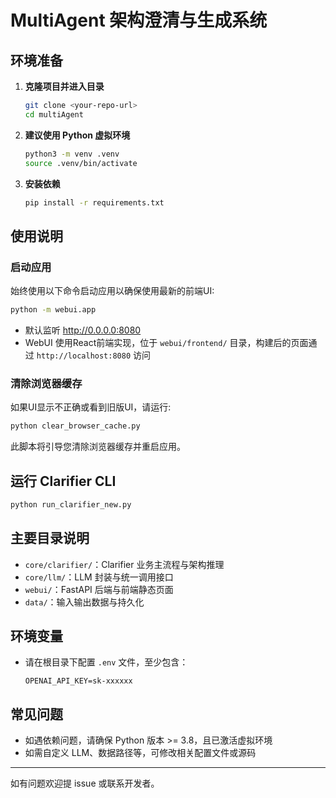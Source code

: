 # MultiAgent 架构澄清与生成系统

## 环境准备

1. **克隆项目并进入目录**
   ```bash
   git clone <your-repo-url>
   cd multiAgent
   ```

2. **建议使用 Python 虚拟环境**
   ```bash
   python3 -m venv .venv
   source .venv/bin/activate
   ```

3. **安装依赖**
   ```bash
   pip install -r requirements.txt
   ```

## 使用说明

### 启动应用

始终使用以下命令启动应用以确保使用最新的前端UI:

```bash
python -m webui.app
```

- 默认监听 http://0.0.0.0:8080
- WebUI 使用React前端实现，位于 `webui/frontend/` 目录，构建后的页面通过 `http://localhost:8080` 访问

### 清除浏览器缓存

如果UI显示不正确或看到旧版UI，请运行:

```bash
python clear_browser_cache.py
```

此脚本将引导您清除浏览器缓存并重启应用。

## 运行 Clarifier CLI

```bash
python run_clarifier_new.py
```

## 主要目录说明

- `core/clarifier/`：Clarifier 业务主流程与架构推理
- `core/llm/`：LLM 封装与统一调用接口
- `webui/`：FastAPI 后端与前端静态页面
- `data/`：输入输出数据与持久化

## 环境变量

- 请在根目录下配置 `.env` 文件，至少包含：
  ```env
  OPENAI_API_KEY=sk-xxxxxx
  ```

## 常见问题
- 如遇依赖问题，请确保 Python 版本 >= 3.8，且已激活虚拟环境
- 如需自定义 LLM、数据路径等，可修改相关配置文件或源码

---
如有问题欢迎提 issue 或联系开发者。      